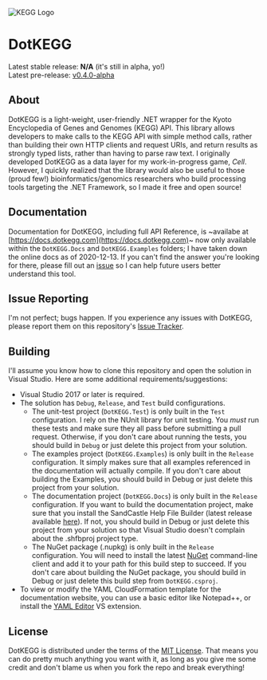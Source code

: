 ![KEGG Logo](https://kegg.wustl.edu/images/KEGG_database_logo.gif)

# DotKEGG

Latest stable release: **N/A** (it's still in alpha, yo!)  
Latest pre-release: [v0.4.0-alpha](https://github.com/Rabadash8820/DotKEGG/releases/tag/v0.4.0-alpha)

## About
DotKEGG is a light-weight, user-friendly .NET wrapper for the Kyoto Encyclopedia of Genes and Genomes (KEGG) API. This library 
allows developers to make calls to the KEGG API with simple method calls, rather than building their own HTTP clients and request URIs, 
and return results as strongly typed lists, rather than having to parse raw text. I originally developed DotKEGG as a data layer for my work-in-progress game, _Cell_. However, I quickly realized that the library would also be useful to those (proud few!) bioinformatics/genomics researchers who build processing tools targeting the .NET Framework, so I made it free and open source!

## Documentation
Documentation for DotKEGG, including full API Reference, is ~availabe at [https://docs.dotkegg.com](https://docs.dotkegg.com)~ now only available within the `DotKEGG.Docs` and `DotKEGG.Examples` folders; I have taken down the online docs as of 2020-12-13. If you can't find the answer you're looking for there, please fill out an [issue](https://github.com/Rabadash8820/DotKEGG/issues/new?title=Write%20Better%20Docs!!!%20%20(Please%20give%20us%20a%20more%20informative%20title%20than%20that...)&body=%0DTODO%20(optional)%3A%20Describe%20a%20specific%20example%20or%20explanation%20that%20you%20would%20like%20to%20see%20added%20to%20our%20documentation.) so I can help future users better understand this tool.

## Issue Reporting
I'm not perfect; bugs happen. If you experience any issues with DotKEGG, please report them on this repository's [Issue Tracker](https://github.com/Rabadash8820/DotKEGG/issues).

## Building
I'll assume you know how to clone this repository and open the solution in Visual Studio. Here are some additional requirements/suggestions:
- Visual Studio 2017 or later is required.
- The solution has `Debug`, `Release`, and `Test` build configurations.
  - The unit-test project (`DotKEGG.Test`) is only built in the `Test` configuration. I rely on the NUnit library for unit testing. You _must_ run these tests and make sure they all pass before submitting a pull request. Otherwise, if you don't care about running the tests, you should build in `Debug` or just delete this project from your solution.
  - The examples project (`DotKEGG.Examples`) is only built in the `Release` configuration. It simply makes sure that all examples referenced in the documentation will actually compile. If you don't care about building the Examples, you should build in Debug or just delete this project from your solution.
  - The documentation project (`DotKEGG.Docs`) is only built in the `Release` configuration. If you want to build the documentation project, make sure that you install the SandCastle Help File Builder (latest release available [here](https://github.com/EWSoftware/SHFB/releases)). If not, you should build in Debug or just delete this project from your solution so that Visual Studio doesn't complain about the .shfbproj project type.
  - The NuGet package (.nupkg) is only built in the `Release` configuration. You will need to install the latest [NuGet](https://dist.nuget.org/index.html) command-line client and add it to your path for this build step to succeed. If you don't care about building the NuGet package, you should build in Debug or just delete this build step from `DotKEGG.csproj`.
- To view or modify the YAML CloudFormation template for the documentation website, you can use a basic editor like Notepad++, or install the [YAML Editor](https://marketplace.visualstudio.com/items?itemName=aaubry.YAMLEditor) VS extension.

## License
DotKEGG is distributed under the terms of the [MIT License](https://opensource.org/licenses/MIT). That means you can do pretty much anything you want with it, as long as you give me some credit and don't blame us when you fork the repo and break everything!
